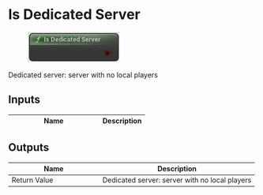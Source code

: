 # Is Dedicated Server

<div align="left" data-full-width="false">

<figure><img src="is_dedicated_server.png" alt=""><figcaption></figcaption></figure>

</div>

Dedicated server: server with no local players

## Inputs

<table>
<thead><tr><th width="170">Name</th><th>Description</th></tr></thead>
<tbody>
</tbody>
</table>

## Outputs

<table>
<thead><tr><th width="170">Name</th><th>Description</th></tr></thead>
<tbody>
<tr><td>Return Value</td><td>Dedicated server: server with no local players</td></tr>
</tbody>
</table>